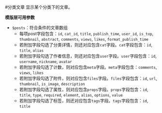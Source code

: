 #分类文章
显示某个分类下的文章。

**模版层可用参数**

- `$posts`：符合条件的文章数组
  * 每项post字段包含：`id`, `cat_id`, `title`, `publish_time`, `user_id`, `is_top`, `thumbnail`, `abstract`, `comments`, `views`, `likes`, `format_publish_time`
  * 若附加字段勾选了分类详情，则还对应包含`cat`字段。`cat`字段包含：`id`, `title`, `alias`
  * 若附加字段勾选了作者信息，则还对应包含`user`字段。`user`字段包含：`id`, `username`, `nickname`, `avatar`
  * 若附加字段勾选了计数，则对应包含`meta`字段。`meta`字段包含：`comments`, `views`, `likes`
  * 若附加字段勾选了附件，则对应包含`files`字段。`files`字段包含：`id`, `url`, `thumbnail`, `is_image`, `description`
  * 若附加字段勾选了属性，则对应包含`props`字段。`props`字段包含：`id`, `title`, `type`, `required`, `element`, `alias`, `options`, `value`
  * 若附加字段勾选了标签，则还对应包含`tags`字段。`tags`字段包含：`id`, `title`
